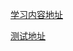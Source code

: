 [学习内容地址](https://www.icourse163.org/learn/HUST-1001907004?tid=1461146450#/learn/content)

[测试地址](https://www.icourse163.org/learn/HUST-1001907004?tid=1461146450#/learn/quizscore?id=1236402625&aid=2152781146)

